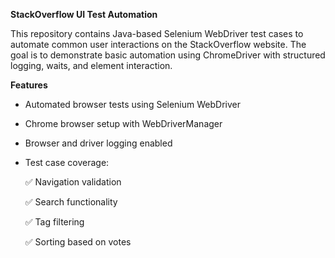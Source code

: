 **StackOverflow UI Test Automation**

This repository contains Java-based Selenium WebDriver test cases to automate common user interactions on the StackOverflow website. The goal is to demonstrate basic automation using ChromeDriver with structured logging, waits, and element interaction.

**Features**

- Automated browser tests using Selenium WebDriver
- Chrome browser setup with WebDriverManager
- Browser and driver logging enabled
- Test case coverage:
  
  ✅ Navigation validation
  
  ✅ Search functionality
  
  ✅ Tag filtering
  
  ✅ Sorting based on votes
  
